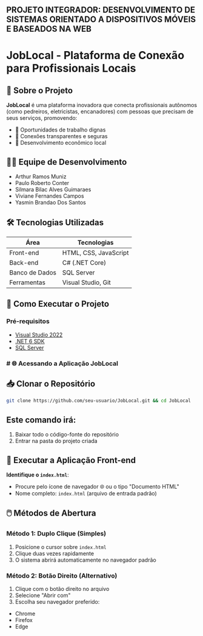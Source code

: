## PROJETO INTEGRADOR: DESENVOLVIMENTO DE SISTEMAS ORIENTADO A DISPOSITIVOS MÓVEIS E BASEADOS NA WEB
# JobLocal - Plataforma de Conexão para Profissionais Locais

## 📌 Sobre o Projeto
**JobLocal** é uma plataforma inovadora que conecta profissionais autônomos (como pedreiros, eletricistas, encanadores) com pessoas que precisam de seus serviços, promovendo:
- 💼 Oportunidades de trabalho dignas
- 🤝 Conexões transparentes e seguras
- 🌱 Desenvolvimento econômico local

## 👨‍💻 Equipe de Desenvolvimento
- Arthur Ramos Muniz
- Paulo Roberto Conter
- Silmara Bilac Alves Guimaraes
- Viviane Fernandes Campos
- Yasmin Brandao Dos Santos


## 🛠 Tecnologias Utilizadas
| Área         | Tecnologias                 |
|--------------|-----------------------------|
| Front-end    | HTML, CSS, JavaScript       |
| Back-end     | C# (.NET Core)              |
| Banco de Dados | SQL Server               |
| Ferramentas  | Visual Studio, Git          |

## 🚀 Como Executar o Projeto

### Pré-requisitos
- [Visual Studio 2022](https://visualstudio.microsoft.com/)
- [.NET 6 SDK](https://dotnet.microsoft.com/download)
- [SQL Server](https://www.microsoft.com/pt-br/sql-server/sql-server-downloads)

### # 🌐 Acessando a Aplicação JobLocal

## 📥 Clonar o Repositório
```bash
git clone https://github.com/seu-usuario/JobLocal.git && cd JobLocal
```
## Este comando irá:
1. Baixar todo o código-fonte do repositório
2. Entrar na pasta do projeto criada
   

## 🚀 Executar a Aplicação Front-end

**Identifique o `index.html`**:
- Procure pelo ícone de navegador 🌐 ou o tipo "Documento HTML"
- Nome completo: `index.html` (arquivo de entrada padrão)

## 🖱️ Métodos de Abertura

### Método 1: Duplo Clique (Simples)
1. Posicione o cursor sobre `index.html`
2. Clique duas vezes rapidamente
3. O sistema abrirá automaticamente no navegador padrão

### Método 2: Botão Direito (Alternativo)
1. Clique com o botão direito no arquivo
2. Selecione "Abrir com"
3. Escolha seu navegador preferido:
- Chrome
- Firefox
- Edge

